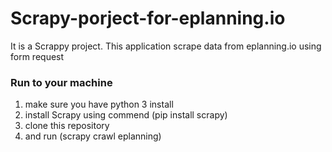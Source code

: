 # Scrapy-porject-for-eplanning.io
It is a Scrappy project. This application scrape data from eplanning.io using form request
### Run to your machine
 1. make sure you have python 3 install
 2. install Scrapy using commend (pip install scrapy)
 3. clone this repository 
 4. and run (scrapy crawl eplanning)
 
